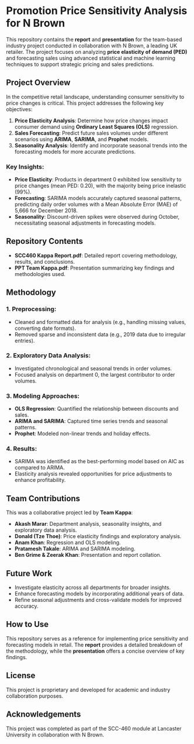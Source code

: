 # Promotion Price Sensitivity Analysis for N Brown

This repository contains the **report** and **presentation** for the team-based industry project conducted in collaboration with N Brown, a leading UK retailer. The project focuses on analyzing **price elasticity of demand (PED)** and forecasting sales using advanced statistical and machine learning techniques to support strategic pricing and sales predictions.

## Project Overview

In the competitive retail landscape, understanding consumer sensitivity to price changes is critical. This project addresses the following key objectives:
1. **Price Elasticity Analysis**: Determine how price changes impact consumer demand using **Ordinary Least Squares (OLS)** regression.
2. **Sales Forecasting**: Predict future sales volumes under different scenarios using **ARIMA**, **SARIMA**, and **Prophet** models.
3. **Seasonality Analysis**: Identify and incorporate seasonal trends into the forecasting models for more accurate predictions.

### Key Insights:
- **Price Elasticity**: Products in department 0 exhibited low sensitivity to price changes (mean PED: 0.20), with the majority being price inelastic (99%).
- **Forecasting**: SARIMA models accurately captured seasonal patterns, predicting daily order volumes with a Mean Absolute Error (MAE) of 5,666 for December 2018.
- **Seasonality**: Discount-driven spikes were observed during October, necessitating seasonal adjustments in forecasting models.

## Repository Contents

- **SCC460 Kappa Report.pdf**: Detailed report covering methodology, results, and conclusions.
- **PPT Team Kappa.pdf**: Presentation summarizing key findings and methodologies used.

## Methodology

### 1. Preprocessing:
- Cleaned and formatted data for analysis (e.g., handling missing values, converting date formats).
- Removed sparse and inconsistent data (e.g., 2019 data due to irregular entries).

### 2. Exploratory Data Analysis:
- Investigated chronological and seasonal trends in order volumes.
- Focused analysis on department 0, the largest contributor to order volumes.

### 3. Modeling Approaches:
- **OLS Regression**: Quantified the relationship between discounts and sales.
- **ARIMA and SARIMA**: Captured time series trends and seasonal patterns.
- **Prophet**: Modeled non-linear trends and holiday effects.

### 4. Results:
- SARIMA was identified as the best-performing model based on AIC as compared to ARIMA.
- Elasticity analysis revealed opportunities for price adjustments to enhance profitability.

## Team Contributions

This was a collaborative project led by **Team Kappa**:
- **Akash Marar**: Department analysis, seasonality insights, and exploratory data analysis.
- **Donald (Tze Thoe)**: Price elasticity findings and exploratory analysis.
- **Anam Khan**: Regression and OLS modeling.
- **Pratamesh Takale**: ARIMA and SARIMA modeling.
- **Ben Grime & Zeerak Khan**: Presentation and report collation.

## Future Work

- Investigate elasticity across all departments for broader insights.
- Enhance forecasting models by incorporating additional years of data.
- Refine seasonal adjustments and cross-validate models for improved accuracy.

## How to Use

This repository serves as a reference for implementing price sensitivity and forecasting models in retail. The **report** provides a detailed breakdown of the methodology, while the **presentation** offers a concise overview of key findings.

## License

This project is proprietary and developed for academic and industry collaboration purposes.

## Acknowledgements

This project was completed as part of the SCC-460 module at Lancaster University in collaboration with N Brown.
